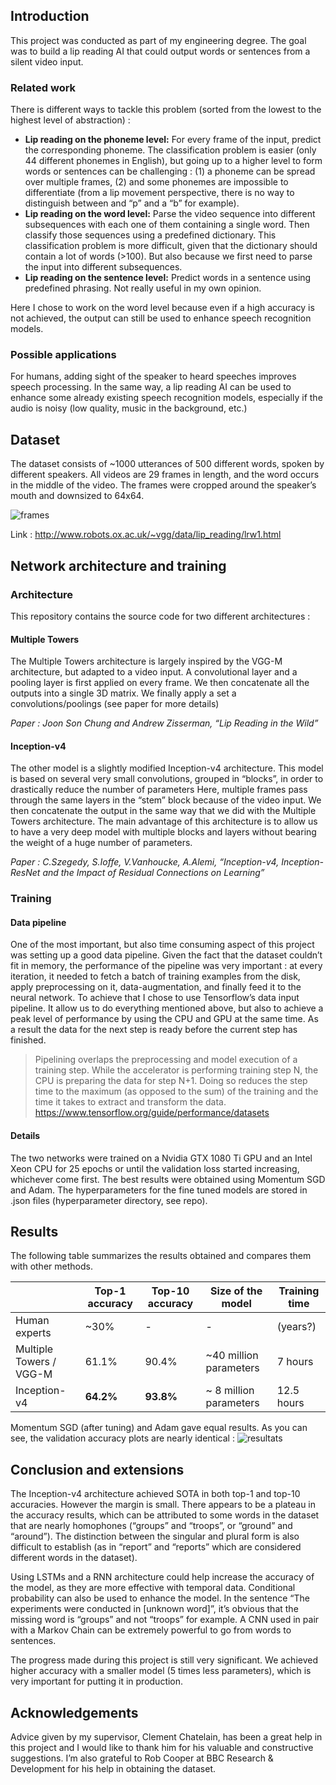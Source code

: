 ## Introduction
This project was conducted as part of my engineering degree. The goal was to build a lip reading AI that could output words or sentences from a silent video input.

### Related work
There is different ways to tackle this problem (sorted from the lowest to the highest level of abstraction) :
  * **Lip reading on the phoneme level:** For every frame of the input, predict the corresponding phoneme. The classification problem is easier (only 44 different phonemes in English), but going up to a higher level to form words or sentences can be challenging : (1) a phoneme can be spread over multiple frames, (2) and some phonemes are impossible to differentiate (from a lip movement perspective, there is no way to distinguish between and “p” and a “b” for example).
  * **Lip reading on the word level:** Parse the video sequence into different subsequences with each one of them containing a single word. Then classify those sequences using a predefined dictionary. This classification problem is more difficult, given that the dictionary should contain a lot of words (>100). But also because we first need to parse the input into different subsequences.
  *  **Lip reading on the sentence level:** Predict words in a sentence using predefined phrasing. Not really useful in my own opinion.

Here I chose to work on the word level because even if a high accuracy is not achieved, the output can still be used to enhance speech recognition models.


### Possible applications
For humans, adding sight of the speaker to heard speeches improves speech processing. In the same way, a lip reading AI can be used to enhance some already existing speech recognition models, especially if the audio is noisy (low quality, music in the background, etc.)

## Dataset
The dataset consists of ~1000 utterances of 500 different words, spoken by different speakers. All videos are 29 frames in length, and the word occurs in the middle of the video. The frames were cropped around the speaker’s mouth and downsized to 64x64.

![frames](https://image.noelshack.com/fichiers/2019/20/3/1557943626-frames.png)

Link : http://www.robots.ox.ac.uk/~vgg/data/lip_reading/lrw1.html

## Network architecture and training
### Architecture
This repository contains the source code for two different architectures :

#### Multiple Towers
The Multiple Towers architecture is largely inspired by the VGG-M architecture, but adapted to a video input. A convolutional layer and a pooling layer is first applied on every frame. We then concatenate all the outputs into a single 3D matrix. We finally apply a set a convolutions/poolings (see paper for more details)

*Paper : Joon Son Chung and Andrew Zisserman, “Lip Reading in the Wild”*

#### Inception-v4
The other model is a slightly modified Inception-v4 architecture. This model is based on several very small convolutions, grouped in “blocks”, in order to drastically reduce the number of parameters Here, multiple frames pass through the same layers in the “stem” block because of the video input. We then concatenate the output in the same way that we did with the Multiple Towers architecture.
The main advantage of this architecture is to allow us to have a very deep model with multiple blocks and layers without bearing the weight of a huge number of parameters.

*Paper : C.Szegedy, S.Ioffe, V.Vanhoucke, A.Alemi, “Inception-v4, Inception-ResNet and the Impact of Residual Connections on Learning”*

### Training

#### Data pipeline
One of the most important, but also time consuming aspect of this project was setting up a good data pipeline. Given the fact that the dataset couldn’t fit in memory, the performance of the pipeline was very important : at every iteration, it needed to fetch a batch of training examples from the disk, apply preprocessing on it, data-augmentation, and finally feed it to the neural network.
To achieve that I chose to use Tensorflow’s data input pipeline. It allow us to do everything mentioned above, but also to achieve a peak level of performance by using the CPU and GPU at the same time. As a result the data for the next step is ready before the current step has finished.
>Pipelining overlaps the preprocessing and model execution of a training step. While the accelerator is performing training step N, the CPU is preparing the data for step N+1. Doing so reduces the step time to the maximum (as opposed to the sum) of the training and the time it takes to extract and transform the data.
>https://www.tensorflow.org/guide/performance/datasets

#### Details
The two networks were trained on a Nvidia GTX 1080 Ti GPU and an Intel Xeon CPU for 25 epochs or until the validation loss started increasing, whichever come first. The best results were obtained using Momentum SGD and Adam. The hyperparameters for the fine tuned models are stored in .json files (hyperparameter directory, see repo).

## Results
The following table summarizes the results obtained and compares them with other methods.

|                         |  Top-1 accuracy | Top-10 accuracy | Size of the model      | Training time |
|-------------------------|-----------------|-----------------|------------------------|---------------|
| Human experts           | ~30%            | -               | -                      | (years?)      |
| Multiple Towers / VGG-M | 61.1%           | 90.4%           | ~40 million parameters | 7 hours       |
| Inception-v4            | **64.2%**       | **93.8%**       | ~ 8 million parameters | 12.5 hours    |

Momentum SGD (after tuning) and Adam gave equal results. As you can see, the validation accuracy plots are nearly identical :
![resultats](https://image.noelshack.com/fichiers/2019/19/5/1557501042-acc.png)

## Conclusion and extensions
The Inception-v4 architecture achieved SOTA in both top-1 and top-10 accuracies. However the margin is small. There appears to be a plateau in the accuracy results, which can be attributed to some words in the dataset that are nearly homophones (“groups” and “troops”, or “ground” and “around”). The distinction between the singular and plural form is also difficult to establish (as in “report” and “reports” which are considered different words in the dataset).

Using LSTMs and a RNN architecture could help increase the accuracy of the model, as they are more effective with temporal data.
Conditional probability can also be used to enhance the model. In the sentence “The experiments were conducted in [unknown word]”, it’s obvious that the missing word is “groups” and not “troops” for example. A CNN used in pair with a Markov Chain can be extremely powerful to go from words to sentences.

The progress made during this project is still very significant. We achieved higher accuracy with a smaller model (5 times less parameters), which is very important for putting it in production.

## Acknowledgements
Advice given by my supervisor, Clement Chatelain, has been a great help in this project and I would like to thank him for his valuable and constructive suggestions.
I’m also grateful to Rob Cooper at BBC Research & Development for his help in obtaining the dataset.
